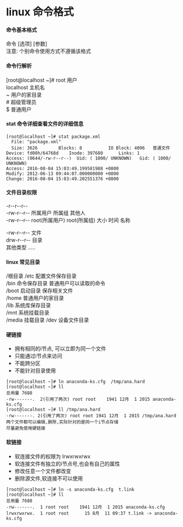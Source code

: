 linux 命令格式
======================

#### 命令基本格式

命令 [选项] [参数]  
注意: 个别命令使用方式不遵循该格式  

#### 命令行解析

[root@localhost \~]\#
root 用户  
localhost 主机名  
\~ 用户的家目录  
\# 超级管理员  
$ 普通用户  

#### stat 命令详细查看文件的详细信息

```
[root@localhost ~]# stat package.xml
  File: "package.xml"
  Size: 3626        Blocks: 8          IO Block: 4096   普通文件
Device: fd00h/64768d    Inode: 397680      Links: 1
Access: (0644/-rw-r--r--)  Uid: ( 1000/ UNKNOWN)   Gid: ( 1000/ UNKNOWN)
Access: 2016-08-04 15:03:49.199581988 +0800
Modify: 2012-06-13 09:44:07.000000000 +0800
Change: 2016-08-04 15:03:49.202551376 +0800
```

#### 文件目录权限

-r--r--r--  
-rw-r--r--  所属用户 所属组 其他人  
-rw-r--r-- root(所属用户) root(所属组) 大小 时间 名称

\-rw-r--r-- 文件  
drw-r--r--  目录  
其他类型 .....  



#### linux 常见目录

/根目录
/etc 配置文件保存目录  
/bin 命令保存目录 普通用户可以读取的命令  
/boot 启动目录 保存相关文件  
/home 普通用户的家目录  
/lib 系统库保存目录  
/mnt 系统挂载目录  
/media 挂载目录
/dev 设备文件目录  



#### 硬链接

- 拥有相同的i节点, 可以立即为同一个文件
- 只能通过i节点来访问
- 不能跨分区
- 不能针对目录使用

```
[root@localhost ~]# ln anaconda-ks.cfg  /tmp/ana.hard
[root@localhost ~]# ll
总用量 7688
-rw-------.  2(引用了两次) root root    1941 12月  1 2015 anaconda-ks.cfg
[root@localhost ~]# ll /tmp/ana.hard
-rw-------. 2(引用了两次) root root 1941 12月  1 2015 /tmp/ana.hard
两个文件都可以编辑,删除,实际针对的是同一个i节点存储
尽量避免使用硬链接
```

#### 软链接

+ 软连接文件的权限为 lrwxrwxrwx
+ 软连接文件有独立的i节点号,也会有自己的属性
+ 修改任意一个文件都改变  
+ 删除源文件,软连接不可以使用

```
[root@localhost ~]# ln -s anaconda-ks.cfg  t.link
[root@localhost ~]# ll
总用量 7688
-rw-------.  1 root root    1941 12月  1 2015 anaconda-ks.cfg
lrwxrwxrwx.  1 root root      15 8月  11 09:37 t.link -> anaconda-ks.cfg
```